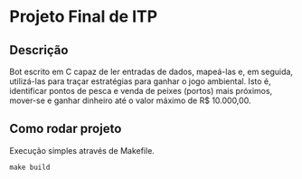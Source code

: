 # Projeto Final de ITP

## Descrição
Bot escrito em C capaz de ler entradas de dados, mapeá-las
e, em seguida, utilizá-las para traçar estratégias para ganhar o jogo ambiental.
Isto é, identificar pontos de pesca e venda de peixes (portos) mais próximos, mover-se
e ganhar dinheiro até o valor máximo de R$ 10.000,00.

## Como rodar projeto
Execução simples através de Makefile.

```
make build
```
